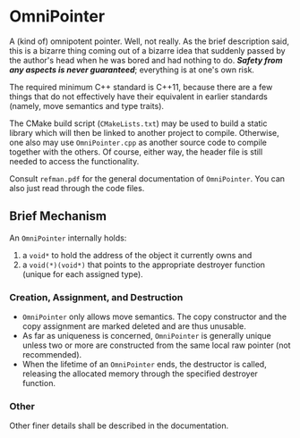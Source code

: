 # OmniPointer

A (kind of) omnipotent pointer. Well, not really. As the brief description said, this is a bizarre thing coming out of a bizarre idea that suddenly passed by the author's head when he was bored and had nothing to do. ***Safety from any aspects is never guaranteed***; everything is at one's own risk.

The required minimum C++ standard is C++11, because there are a few things that do not effectively have their equivalent in earlier standards (namely, move semantics and type traits).

The CMake build script (`CMakeLists.txt`) may be used to build a static library which will then be linked to another project to compile. Otherwise, one also may use `OmniPointer.cpp` as another source code to compile together with the others. Of course, either way, the header file is still needed to access the functionality.

Consult `refman.pdf` for the general documentation of `OmniPointer`. You can also just read through the code files.

## Brief Mechanism
An `OmniPointer` internally holds:
1. a `void*` to hold the address of the object it currently owns and
2. a `void(*)(void*)` that points to the appropriate destroyer function (unique for each assigned type).
### Creation, Assignment, and Destruction
- `OmniPointer` only allows move semantics. The copy constructor and the copy assignment are marked deleted and are thus unusable.
- As far as uniqueness is concerned, `OmniPointer` is generally unique unless two or more are constructed from the same local raw pointer (not recommended).
- When the lifetime of an `OmniPointer` ends, the destructor is called, releasing the allocated memory through the specified destroyer function.

### Other
Other finer details shall be described in the documentation.
